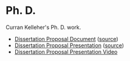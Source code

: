 Ph. D.
======

Curran Kelleher's Ph. D. work.

 * [Dissertation Proposal Document](http://curran.github.io/phd/proposal/proposal.pdf) ([source](https://github.com/curran/phd/tree/gh-pages/proposal/latex))
 * [Dissertation Proposal Presentation](http://curran.github.io/phd/proposal/presentation/) ([source](https://github.com/curran/phd/tree/gh-pages/proposal/presentation))
 * [Dissertation Proposal Presentation Video]()
